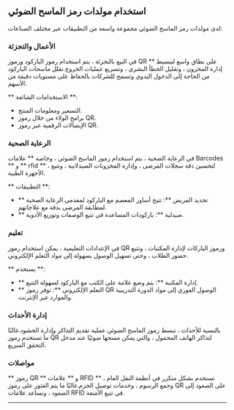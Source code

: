 ## استخدام مولدات رمز الماسح الضوئي

لدى مولدات رمز الماسح الضوئي مجموعة واسعة من التطبيقات عبر مختلف الصناعات:

### الأعمال والتجزئة
في البيع بالتجزئة ، يتم استخدام رموز الباركود ورموز QR ** على نطاق واسع لتبسيط إدارة المخزون ، وتقليل الخطأ البشري ، وتسريع عمليات الخروج.تقلل ماسحات الباركود من الحاجة إلى الدخول اليدوي وتسمح للشركات بالحفاظ على مستويات دقيقة من الأسهم.

** الاستخدامات الشائعة **:
- التسعير ومعلومات المنتج.
- برامج الولاء من خلال رموز QR.
- الإيصالات الرقمية عبر رموز QR.

### الرعاية الصحية
في الرعاية الصحية ، يتم استخدام رموز الماسح الضوئي ، وخاصة ** علامات Barcodes ** و ** rfid ** ، لتحسين دقة سجلات المرضى ، وإدارة المخزونات الصيدلانية ، وتتبع الأجهزة الطبية.

** التطبيقات **:
- ** تحديد المريض **: تتيح أساور المعصم مع الباركود لمقدمي الرعاية الصحية لمطابقة المرضى بدقة مع علاجاتهم.
- ** صيدلية **: باركودات المساعدة في تتبع الوصفات وتوزيع الأدوية.

### تعليم
في الإعدادات التعليمية ، يمكن استخدام رموز QR ورموز الباركات لإدارة المكتبات ، وتتبع حضور الطلاب ، وحتى تسهيل الوصول بسهولة إلى مواد التعلم الإلكتروني.

** يستخدم **:
- ** إدارة المكتبة **: يتم وضع علامة على الكتب مع الباركود لسهولة التتبع.
- ** التعلم الإلكتروني **: توفر رموز QR الوصول الفوري إلى مواد الدورة التدريبية والموارد عبر الإنترنت.

### إدارة الأحداث
بالنسبة للأحداث ، تبسط رموز الماسح الضوئي عملية تقديم التذاكر وإدارة الحشود.غالبًا ما تستخدم رموز QR لتذاكر الهاتف المحمول ، والتي يمكن مسحها ضوئيًا عند مدخل التحقق السريع.

### مواصلات
** رموز QR ** و ** علامات RFID ** تستخدم بشكل متكرر في أنظمة النقل العام ، وجمع الرسوم ، وخدمات توصيل الحزم.غالبًا ما يتم العثور على رموز QR على الصعود إلى الصعود ، وتساعد علامات RFID في تتبع الأمتعة.

---